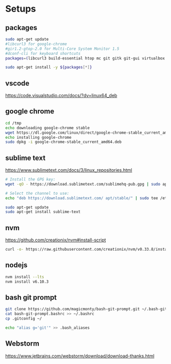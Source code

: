 # Setups

## packages
```bash
sudo apt-get update
#libcurl3 for google-chrome
#gir1.2-gtop-2.0 for Multi-Core System Monitor 1.5
#dconf-cli for keyboard shortcuts
packages=(libcurl3 build-essential htop mc git gitk git-gui virtualbox vim gedit dropbox nemo-dropbox gir1.2-gtop-2.0 dconf-cli fonts-liberation curl sysv-rc-conf)

sudo apt-get install -y ${packages[*]}
```

## vscode
https://code.visualstudio.com/docs/?dv=linux64_deb

## google chrome
```bash
cd /tmp
echo downloading google-chrome stable
wget https://dl.google.com/linux/direct/google-chrome-stable_current_amd64.deb
echo installing google-chrome
sudo dpkg -i google-chrome-stable_current_amd64.deb
```

## sublime text
https://www.sublimetext.com/docs/3/linux_repositories.html
```bash
# Install the GPG key:
wget -qO - https://download.sublimetext.com/sublimehq-pub.gpg | sudo apt-key add -

# Select the channel to use:
echo "deb https://download.sublimetext.com/ apt/stable/" | sudo tee /etc/apt/sources.list.d/sublime-text.list

sudo apt-get update
sudo apt-get install sublime-text
```

## nvm
https://github.com/creationix/nvm#install-script
```bash
curl -o- https://raw.githubusercontent.com/creationix/nvm/v0.33.8/install.sh | bash
```

## nodejs
```bash
nvm install --lts
nvm install v6.10.3
```

## bash git prompt
```bash
git clone https://github.com/magicmonty/bash-git-prompt.git ~/.bash-git-prompt --depth=1
cat bash-git-prompt.bashrc >> ~/.bashrc
cp .gitconfig ~/

echo "alias g='git'" >> .bash_aliases
```

## Webstorm
https://www.jetbrains.com/webstorm/download/download-thanks.html
